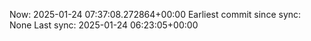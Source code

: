 Now: 2025-01-24 07:37:08.272864+00:00 Earliest commit since sync: None Last sync: 2025-01-24 06:23:05+00:00
